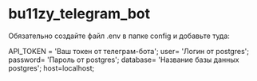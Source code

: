 # bu11zy_telegram_bot

Обязательно создайте файл .env в папке config и добавьте туда:

API_TOKEN = 'Ваш токен от телеграм-бота';
user= 'Логин от postgres';
password= 'Пароль от postgres';
database= 'Название базы данных postgres';
host=localhost;
